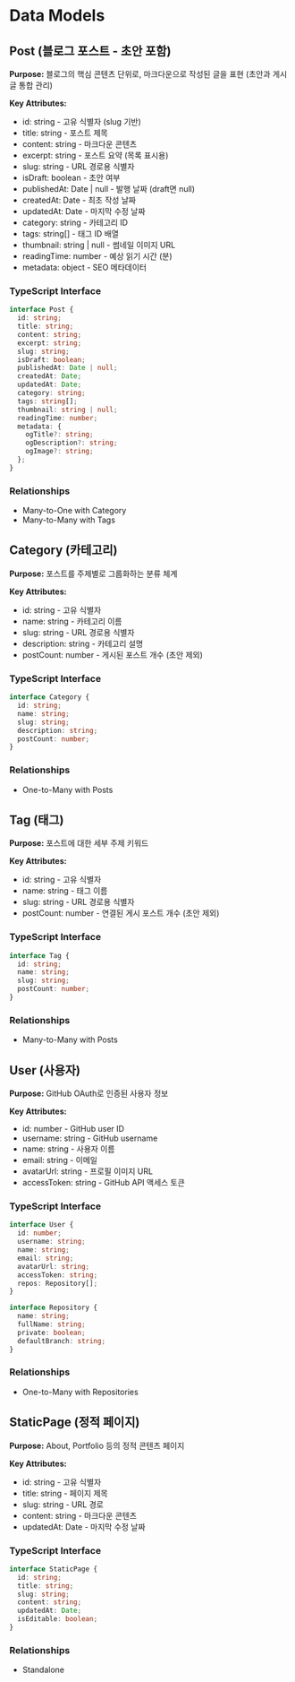 # Data Models

## Post (블로그 포스트 - 초안 포함)
**Purpose:** 블로그의 핵심 콘텐츠 단위로, 마크다운으로 작성된 글을 표현 (초안과 게시글 통합 관리)

**Key Attributes:**
- id: string - 고유 식별자 (slug 기반)
- title: string - 포스트 제목
- content: string - 마크다운 콘텐츠
- excerpt: string - 포스트 요약 (목록 표시용)
- slug: string - URL 경로용 식별자
- isDraft: boolean - 초안 여부
- publishedAt: Date | null - 발행 날짜 (draft면 null)
- createdAt: Date - 최초 작성 날짜
- updatedAt: Date - 마지막 수정 날짜
- category: string - 카테고리 ID
- tags: string[] - 태그 ID 배열
- thumbnail: string | null - 썸네일 이미지 URL
- readingTime: number - 예상 읽기 시간 (분)
- metadata: object - SEO 메타데이터

### TypeScript Interface
```typescript
interface Post {
  id: string;
  title: string;
  content: string;
  excerpt: string;
  slug: string;
  isDraft: boolean;
  publishedAt: Date | null;
  createdAt: Date;
  updatedAt: Date;
  category: string;
  tags: string[];
  thumbnail: string | null;
  readingTime: number;
  metadata: {
    ogTitle?: string;
    ogDescription?: string;
    ogImage?: string;
  };
}
```

### Relationships
- Many-to-One with Category
- Many-to-Many with Tags

## Category (카테고리)
**Purpose:** 포스트를 주제별로 그룹화하는 분류 체계

**Key Attributes:**
- id: string - 고유 식별자
- name: string - 카테고리 이름
- slug: string - URL 경로용 식별자
- description: string - 카테고리 설명
- postCount: number - 게시된 포스트 개수 (초안 제외)

### TypeScript Interface
```typescript
interface Category {
  id: string;
  name: string;
  slug: string;
  description: string;
  postCount: number;
}
```

### Relationships
- One-to-Many with Posts

## Tag (태그)
**Purpose:** 포스트에 대한 세부 주제 키워드

**Key Attributes:**
- id: string - 고유 식별자
- name: string - 태그 이름
- slug: string - URL 경로용 식별자
- postCount: number - 연결된 게시 포스트 개수 (초안 제외)

### TypeScript Interface
```typescript
interface Tag {
  id: string;
  name: string;
  slug: string;
  postCount: number;
}
```

### Relationships
- Many-to-Many with Posts

## User (사용자)
**Purpose:** GitHub OAuth로 인증된 사용자 정보

**Key Attributes:**
- id: number - GitHub user ID
- username: string - GitHub username
- name: string - 사용자 이름
- email: string - 이메일
- avatarUrl: string - 프로필 이미지 URL
- accessToken: string - GitHub API 액세스 토큰

### TypeScript Interface
```typescript
interface User {
  id: number;
  username: string;
  name: string;
  email: string;
  avatarUrl: string;
  accessToken: string;
  repos: Repository[];
}

interface Repository {
  name: string;
  fullName: string;
  private: boolean;
  defaultBranch: string;
}
```

### Relationships
- One-to-Many with Repositories

## StaticPage (정적 페이지)
**Purpose:** About, Portfolio 등의 정적 콘텐츠 페이지

**Key Attributes:**
- id: string - 고유 식별자
- title: string - 페이지 제목
- slug: string - URL 경로
- content: string - 마크다운 콘텐츠
- updatedAt: Date - 마지막 수정 날짜

### TypeScript Interface
```typescript
interface StaticPage {
  id: string;
  title: string;
  slug: string;
  content: string;
  updatedAt: Date;
  isEditable: boolean;
}
```

### Relationships
- Standalone
